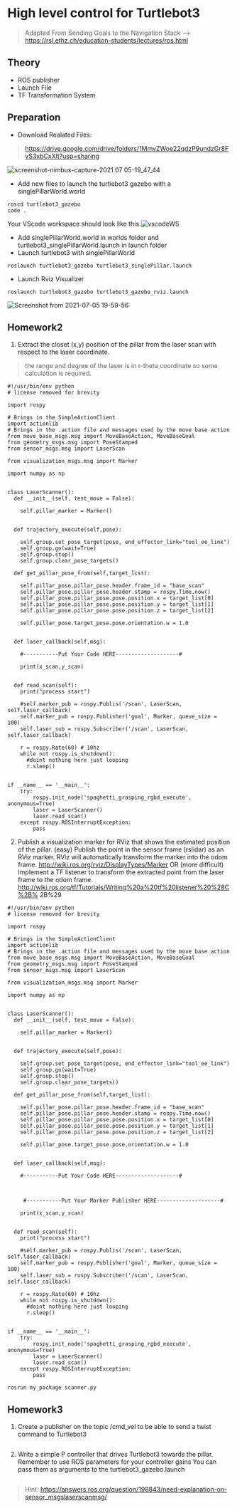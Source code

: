 # High level control for Turtlebot3
>Adapted From Sending Goals to the Navigation Stack --> https://rsl.ethz.ch/education-students/lectures/ros.html

## Theory
- ROS publisher
- Launch File
- TF Transformation System 

## Preparation
- Download Realated Files:

>https://drive.google.com/drive/folders/1MmvZWoe22qdzP9undzGr8FvS3xbCxXlt?usp=sharing

![screenshot-nimbus-capture-2021 07 05-19_47_44](https://user-images.githubusercontent.com/55285546/124460196-06136a00-ddca-11eb-8175-d68e383f4b33.png)


- Add new files to launch the turtlebot3 gazebo with a singlePillarWorld.world

```
roscd turtlebot3_gazebo
code .
```
Your VScode workspace should look like this
![vscodeWS](https://user-images.githubusercontent.com/55285546/124456445-a87d1e80-ddc5-11eb-93b4-8b954f5297aa.png)

- Add singlePillarWorld.world in worlds folder and turtlebot3_singlePillarWorld.launch in launch folder
- Launch turtlebot3 with singlePillarWorld
```
roslaunch turtlebot3_gazebo turtlebot3_singlePillar.launch
```
- Launch Rviz Visualizer
```
roslaunch turtlebot3_gazebo turtlebot3_gazebo_rviz.launch
```
![Screenshot from 2021-07-05 19-59-56](https://user-images.githubusercontent.com/55285546/124461526-b6ce3900-ddcb-11eb-9660-f369954c9451.png)


## Homework2

1. Extract the closet (x,y) position of the pillar from the laser scan with respect to the laser coordinate.
>the range and degree of the laser is in r-theta coordinate so some calculation is required.
```
#!/usr/bin/env python
# license removed for brevity

import rospy

# Brings in the SimpleActionClient
import actionlib
# Brings in the .action file and messages used by the move base action
from move_base_msgs.msg import MoveBaseAction, MoveBaseGoal
from geometry_msgs.msg import PoseStamped
from sensor_msgs.msg import LaserScan

from visualization_msgs.msg import Marker

import numpy as np


class LaserScanner():
  def __init__(self, test_move = False):

    self.pillar_marker = Marker()


  def trajectory_execute(self,pose): 
      
    self.group.set_pose_target(pose, end_effector_link="tool_ee_link")
    self.group.go(wait=True)
    self.group.stop()
    self.group.clear_pose_targets()

  def get_pillar_pose_from(self,target_list):
    
    self.pillar_pose.pillar_pose.header.frame_id = "base_scan"
    self.pillar_pose.pillar_pose.header.stamp = rospy.Time.now()
    self.pillar_pose.pillar_pose.pose.position.x = target_list[0]
    self.pillar_pose.pillar_pose.pose.position.y = target_list[1]
    self.pillar_pose.pillar_pose.pose.position.z = target_list[2]

    self.pillar_pose.target_pose.pose.orientation.w = 1.0
    

  def laser_callback(self,msg): 
    
    #-----------Put Your Code HERE--------------------#
    
    print(x_scan,y_scan)
    

  def read_scan(self):
    print("process start")

    #self.marker_pub = rospy.Publis('/scan', LaserScan, self.laser_callback)
    self.marker_pub = rospy.Publisher('goal', Marker, queue_size = 100)
    self.laser_sub = rospy.Subscriber('/scan', LaserScan, self.laser_callback)
    
    r = rospy.Rate(60) # 10hz 
    while not rospy.is_shutdown():
      #doint nothing here just looping
      r.sleep()
        

if __name__ == '__main__':
    try:
        rospy.init_node('spaghetti_grasping_rgbd_execute', anonymous=True)
        laser = LaserScanner()
        laser.read_scan()
    except rospy.ROSInterruptException:
        pass
```

2. Publish a visualization marker for RViz that shows the estimated position of the pillar.
(easy) Publish the point in the sensor frame (rslidar) as an RViz marker. RViz
will automatically transform the marker into the odom frame.
http://wiki.ros.org/rviz/DisplayTypes/Marker
OR
(more difficult) Implement a TF listener to transform the extracted point from
the laser frame to the odom frame.
http://wiki.ros.org/tf/Tutorials/Writing%20a%20tf%20listener%20%28C%2B%
2B%29
```
#!/usr/bin/env python
# license removed for brevity

import rospy

# Brings in the SimpleActionClient
import actionlib
# Brings in the .action file and messages used by the move base action
from move_base_msgs.msg import MoveBaseAction, MoveBaseGoal
from geometry_msgs.msg import PoseStamped
from sensor_msgs.msg import LaserScan

from visualization_msgs.msg import Marker

import numpy as np


class LaserScanner():
  def __init__(self, test_move = False):

    self.pillar_marker = Marker()


  def trajectory_execute(self,pose): 
      
    self.group.set_pose_target(pose, end_effector_link="tool_ee_link")
    self.group.go(wait=True)
    self.group.stop()
    self.group.clear_pose_targets()

  def get_pillar_pose_from(self,target_list):
    
    self.pillar_pose.pillar_pose.header.frame_id = "base_scan"
    self.pillar_pose.pillar_pose.header.stamp = rospy.Time.now()
    self.pillar_pose.pillar_pose.pose.position.x = target_list[0]
    self.pillar_pose.pillar_pose.pose.position.y = target_list[1]
    self.pillar_pose.pillar_pose.pose.position.z = target_list[2]

    self.pillar_pose.target_pose.pose.orientation.w = 1.0
    

  def laser_callback(self,msg): 
    
    #-----------Put Your Code HERE--------------------#
    
    
    
     #-----------Put Your Marker Publisher HERE--------------------#
    
    print(x_scan,y_scan)
    

  def read_scan(self):
    print("process start")

    #self.marker_pub = rospy.Publis('/scan', LaserScan, self.laser_callback)
    self.marker_pub = rospy.Publisher('goal', Marker, queue_size = 100)
    self.laser_sub = rospy.Subscriber('/scan', LaserScan, self.laser_callback)
    
    r = rospy.Rate(60) # 10hz 
    while not rospy.is_shutdown():
      #doint nothing here just looping
      r.sleep()
        

if __name__ == '__main__':
    try:
        rospy.init_node('spaghetti_grasping_rgbd_execute', anonymous=True)
        laser = LaserScanner()
        laser.read_scan()
    except rospy.ROSInterruptException:
        pass
```

```
rosrun my_package scanner.py
```
## Homework3


1. Create a publisher on the topic /cmd_vel to be able to send a twist command to Turtlebot3
```
```

2. Write a simple P controller that drives Turtlebot3 towards the pillar. 
Remember to use ROS parameters for your controller gains 
You can pass them as arguments to the turtlebot3_gazebo.launch
```
```





>Hint: https://answers.ros.org/question/198843/need-explanation-on-sensor_msgslaserscanmsg/

